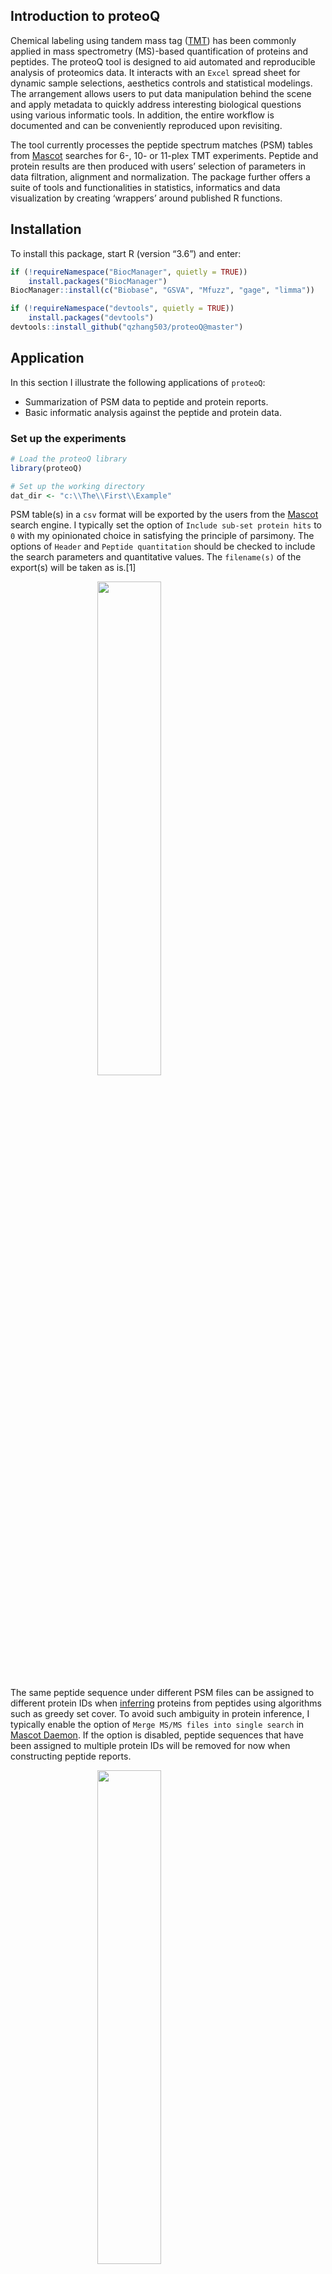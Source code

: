 Introduction to proteoQ
-----------------------

Chemical labeling using tandem mass tag
([TMT](https://en.wikipedia.org/wiki/Tandem_mass_tag)) has been commonly
applied in mass spectrometry (MS)-based quantification of proteins and
peptides. The proteoQ tool is designed to aid automated and reproducible
analysis of proteomics data. It interacts with an `Excel` spread sheet
for dynamic sample selections, aesthetics controls and statistical
modelings. The arrangement allows users to put data manipulation behind
the scene and apply metadata to quickly address interesting biological
questions using various informatic tools. In addition, the entire
workflow is documented and can be conveniently reproduced upon
revisiting.

The tool currently processes the peptide spectrum matches (PSM) tables
from [Mascot](https://http://www.matrixscience.com/) searches for 6-,
10- or 11-plex TMT experiments. Peptide and protein results are then
produced with users’ selection of parameters in data filtration,
alignment and normalization. The package further offers a suite of tools
and functionalities in statistics, informatics and data visualization by
creating ‘wrappers’ around published R functions.

Installation
------------

To install this package, start R (version “3.6”) and enter:

``` r
if (!requireNamespace("BiocManager", quietly = TRUE))
    install.packages("BiocManager")
BiocManager::install(c("Biobase", "GSVA", "Mfuzz", "gage", "limma"))

if (!requireNamespace("devtools", quietly = TRUE))
    install.packages("devtools")
devtools::install_github("qzhang503/proteoQ@master")
```

Application
-----------

In this section I illustrate the following applications of `proteoQ`:

-   Summarization of PSM data to peptide and protein reports.
-   Basic informatic analysis against the peptide and protein data.

### Set up the experiments

``` r
# Load the proteoQ library
library(proteoQ)

# Set up the working directory
dat_dir <- "c:\\The\\First\\Example"
```

PSM table(s) in a `csv` format will be exported by the users from the
[Mascot](https://http://www.matrixscience.com/) search engine. I
typically set the option of `Include sub-set protein hits` to `0` with
my opinionated choice in satisfying the principle of parsimony. The
options of `Header` and `Peptide quantitation` should be checked to
include the search parameters and quantitative values. The `filename(s)`
of the export(s) will be taken as is.[1]

<img src="images\mascot\mascot_export.png" width="45%" style="display: block; margin: auto;" />

The same peptide sequence under different PSM files can be assigned to
different protein IDs when
[inferring](https://www.ncbi.nlm.nih.gov/m/pubmed/21447708/) proteins
from peptides using algorithms such as greedy set cover. To avoid such
ambiguity in protein inference, I typically enable the option of
`Merge MS/MS files into single search` in [Mascot
Daemon](http://www.matrixscience.com/daemon.html). If the option is
disabled, peptide sequences that have been assigned to multiple protein
IDs will be removed for now when constructing peptide reports.

<img src="images\mascot\mascot_daemon.png" width="45%" style="display: block; margin: auto;" />

The pacakge reads an `Excel` template containing the metadata of
multiplex experiment numbers, including TMT channels, LC/MS injection
indices, sample IDs, corresponding RAW data file names and addditional
fields from the users. The default file name for the experimental
summary is `expt_smry.xlsx`. If samples were fractionated off-line prior
to `LC/MS`, a second `Excel` template will also be filled out to link
multiple `RAW` file names that are associated to the same sample IDs.
The default file name for the fractionation summary is `frac_smry.xlsx`.
The function, `extract_raws`, can be used to summarise `.raw` file names
under a file folder:

``` r
# Supposed the RAW files are under the `raw_dir` folder
extract_raws(raw_dir)
```

Note that the above files should be stored immediately under the the
file folder specified by `dat_dir`. Examples of PSM outputs, `expt_smry`
and `frac_smry` can be found as the follows:

``` r
system.file("extdata", "F012345.csv", package = "proteoQ")
system.file("extdata", "expt_smry.xlsx", package = "proteoQ")
system.file("extdata", "frac_smry.xlsx", package = "proteoQ")
```

and the description of the column keys in the `Excel` files can be found
from the help document:

``` r
?load_expts
```

As a final step of the setup, we will load the experimental summary and
some precomputed results:

``` r
# Load the experiment
load_expts()
```

### Summarize PSMs to peptides and proteins

*Process PSMs* — In this section, I demonstrate the summarisation of PSM
data to peptides and proteins. The data set I use in this section
corresponds to the proteomics data from Mertins et al.(2018). In the
study, two different breast cancer subtypes, WHIM2 and WHIM16, from
patient-derived xenograft models were assessed by three independent
laborotories. Under each location, lysates from WHIM2 and WHIM16 were
each split and labeled with 10-plex TMT at equal sample sizes and
repeated on a different day. We start by processing PSM data from
`Mascot` outputs:

``` r
# Generate PSM reports
normPSM(
 rptr_intco = 1000,
 rm_craps = FALSE,
 rm_krts = FALSE,
 rm_outliers = FALSE,
 plot_violins = TRUE
)

# or accept the default in parameters 
normPSM()
```

PSM outliers will be assessed at a basis of per peptide and per sample
at `rm_outliers = TRUE`, which can be a slow process for large data
sets. To circumvent repeated efforts in the assessment of PSM outliers,
we may set `rm_outliers = FALSE` and `plot_violins = TRUE` when first
executing `normPSM()`. We then visually inspect the violin plots of
reporter-ion intensity. Empirically, PSMs with reporter-ion intensity
less than 1,000 are trimmed and samples with median intensity that is
2/3 or less to the average of majority samples are removed from further
analysis.[2]

*Summarize PSMs to peptides* — We next summarise PSM to peptides.

``` r
# Generate peptide reports
normPep(
    id = pep_seq, 
    method_psm_pep = median, 
    method_align = MGKernel, 
    range_log2r = c(5, 95), 
    range_int = c(5, 95), 
    n_comp = 3, 
    seed = 749662, 
    maxit = 200, 
    epsilon = 1e-05
)
```

At `id = pep_seq_mod`, peptide sequences that are different in variable
modificaitons will be treated as different species. The log2FC of
peptide data will be aligned by median centering across samples by
default. If `method_align = MGKernel` is chosen, log2FC will be aligned
under the assumption of multiple Gaussian kernels.[3] The parameter
`n_comp` defines the number of Gaussian kernels and `seed` set a seed
for reproducible fittings. The parameters `range_log2r` and `range_int`
define the range of log2FC and the range of reporter-ion intensity,
respectively, for use in the scaling of standard deviation across
samples.

Let’s compare the log2FC profiles with and without scaling
normalization:[4]

``` r
# without the scaling of log2FC 
pepHist(
 scale_log2r = FALSE, 
 ncol = 10
)

# with the scaling of log2FC 
pepHist(
 scale_log2r = TRUE, 
 ncol = 10
)
```

There are 60 panels of of histograms in each plot, which may not be easy
to explore as a whole. In stead, we will break the plots down by their
data origins. We begin with modifying the `expt_smry.xlsx` file by
adding the columns `BI`, `JHU` and `PNNL`. Each of the new columns
includes sample entries that are tied to their laboratory origins.

[![Select
subsets](https://img.youtube.com/vi/3B5et8VY3hE/0.jpg)](https://www.youtube.com/embed/3B5et8VY3hE)

We now are ready to plot histograms for each subset of data.[5] In the
tutorial, we only display the plots using the `BI` subset:

``` r
# without the scaling of log2FC 
pepHist(
 scale_log2r = FALSE, 
 col_select = BI,
 filename = Hist_BI_N.png, 
 ncol = 5
)

# with the scaling of log2FC 
pepHist(
 scale_log2r = TRUE, 
 col_select = BI,
 filename = Hist_BI_Z.png, 
 ncol = 5
)
```

    *NB*: We interactively told `pepHist()` that we are interested in sample entries under the newly created `BI` column. We also supply a file name, assuming that we want to keep the earlierly generated plots with default file names of `Peptide_Histogram_N.png` and `Peptide_Histogram_Z.png`. 

<img src="images\peptide\histogram\peptide_bi_gl1_n.png" alt="**Figure 1.** Histograms of peptide log2FC. Left: `scale_log2r = FALSE`; right, `scale_log2r = TRUE`" width="45%" /><img src="images\peptide\histogram\peptide_bi_gl1_z.png" alt="**Figure 1.** Histograms of peptide log2FC. Left: `scale_log2r = FALSE`; right, `scale_log2r = TRUE`" width="45%" />
<p class="caption">
**Figure 1.** Histograms of peptide log2FC. Left: `scale_log2r = FALSE`;
right, `scale_log2r = TRUE`
</p>

As expected, the widths of log2FC profiles become more consistent after
the scaling normalization. However, such adjustment may cause artifacts
when the standard deviaiton across samples are genuinely different. I
typically test `scale_log2r` at both `TRUE` and `FALSE`, then make a
choice in data scaling together with my a priori knowledge of the
characteristics of samples.[6] Alignment of log2FC against housekeeping
or normalizer protein(s) is also available. This seems suitable when the
quantities of proteins of interest are different across samples where
the assumption of constitutive expression for the vast majority of
proteins may not hold.

*Summarize peptides to proteins* — We then summarise peptides to
proteins using a two-component Gaussian kernel.

``` r
# Generate protein reports
normPrn(
    id = gene, 
    method_pep_prn = median, 
    method_align = MGKernel, 
    range_log2r = c(5, 95), 
    range_int = c(5, 95), 
    n_comp = 2, 
    seed = 749662, 
    fasta = "C:\\Results\\DB\\Refseq\\RefSeq_HM_Frozen_20130727.fasta", 
    maxit = 200, 
    epsilon = 1e-05
)
```

Similar to the peptide summary, we inspect the alignment and the scaling
of ratio profiles, and re-normalize the data if needed.[7]

``` r
# without the scaling of log2FC
prnHist(
 scale_log2r = FALSE, 
 ncol = 10
)

# with the scaling of log2FC
prnHist(
 scale_log2r = TRUE, 
 ncol = 10
)
```

### MDS and PCA plots

In this section, we visualize MDS, PCA and Euclidean distance against
the peptide data at `scale_log2r = TRUE`. We start with metric MDS for
peptide data:

``` r
# data from all three laboratories
pepMDS(
    show_ids = FALSE
)
```

<img src="images\peptide\mds\peptide_mds.png" alt="**Figure 2A.** MDS of peptide log2FC at `scale_log2r = TRUE`" width="45%" />
<p class="caption">
**Figure 2A.** MDS of peptide log2FC at `scale_log2r = TRUE`
</p>

It is clear that the WHIM2 and WHIM16 samples are well separated by the
Euclidean distance of log2FC (**Figure 2A**). We next take the `JHU`
data subset as an example to explore batch effects in the proteomic
sample handling:

``` r
# `JHU` subset
pepMDS(
  col_select = JHU,
  filename = MDS_JHU.png,
  show_ids = FALSE
)
```

<img src="images\peptide\mds\mds_jhu.png" alt="**Figure 2B-2C.** MDS of peptide log2FC for the `JHU` subset. Left: original aesthetics; right, modefied aesthetics" width="45%" /><img src="images\peptide\mds\mds_jhu_new_aes.png" alt="**Figure 2B-2C.** MDS of peptide log2FC for the `JHU` subset. Left: original aesthetics; right, modefied aesthetics" width="45%" />
<p class="caption">
**Figure 2B-2C.** MDS of peptide log2FC for the `JHU` subset. Left:
original aesthetics; right, modefied aesthetics
</p>

We immediately spot that all samples are coded with the same color
(**Figure 2B**). This is not a surprise as the values under column
`expt_smry.xlsx::Color` are exclusively `JHU` for the `Select_JHU`
subset. For similar reasons, the two different batches of `TMT1` and
`TMT2` are distinguished by transparency, which is governed by column
`expt_smry.xlsx::Alpha`. We may wish to modify the aesthetics using
different keys: e.g., color coding by WHIMs and size coding by batches,
without the recourse of writing new R scripts. One solution is to link
the attributes and sample IDs by creating additional columns in
`expt_smry.xlsx`. In this example, we have had coincidentally prepared
the column `Shape` and `Alpha` to code WHIMs and batches, respectively.
Therefore, we can recycle them directly to make a new plot (**Figure
2C**):

``` r
# `JHU` subset
pepMDS(
  col_select = JHU,
  col_fill = Shape, # WHIMs  
  col_size = Alpha, # batches
  filename = MDS_JHU_new_aes.png,
  show_ids = FALSE
)
```

The `prnMDS` performs `MDS` for protein data. For `PCA` analysis, the
corresponding functions are `pepPCA` and `prnPCA` for peptide and
protein data, respectively.

While `MDS` approximates Euclidean distances at a low dimensional space.
Sometime it may be useful to have an accurate view of the distance
matrix. Functions `pepEucDist` and `prnEucDist` plot the heat maps of
Euclidean distance matrix for peptides and proteins, respectively. They
are wrappers of
([`pheatmap`](https://cran.r-project.org/web/packages/pheatmap/pheatmap.pdf))
and inherit many parameters therein. Supposed that we are interested in
visualizing the distance matrix for the `JHU` subset:

``` r
# `JHU` subset
pepEucDist(
    col_select = JHU,
    annot_cols = c("Shape", "Alpha"),
    annot_colnames = c("WHIM", "Batch"), 

    # parameters from `pheatmap`
    display_numbers = FALSE, 
    number_color = "grey30", 
    number_format = "%.2f",
    
    clustering_distance_rows = "euclidean", 
    clustering_distance_cols = "euclidean", 
    
    fontsize = 16, 
    fontsize_row = 20, 
    fontsize_col = 20, 
    fontsize_number = 8, 
    
    cluster_rows = TRUE,
    show_rownames = TRUE,
    show_colnames = TRUE,
    border_color = "grey60", 
    cellwidth = 24, 
    cellheight = 24, 
    width = 14,
    height = 12, 
    
    filename = EucDist_JHU.png
)
```

Parameter `annot_cols` defines the tracks to be displayed on the top of
distrance-matrix plots. In this example, we have choosen
`expt_smry.xlsx::Shape` and `expt_smry.xlsx::Alpha`, which encodes the
WHIM subtypes and the batch numbers, respectively. Parameter
`annot_colnames` allows us to rename the tracks from `Shape` and `Alpha`
to `WHIM` and `Batch`, respectively, for better intuition. We can
alternatively add columns `WHIM` and `Batch` if we choose not to recycle
columns `Shape` and `Alpha`.

<img src="images\peptide\mds\eucdist_jhu.png" alt="**Figure 2D.** EucDist of peptide log2FC at `scale_log2r = TRUE`" width="45%" />
<p class="caption">
**Figure 2D.** EucDist of peptide log2FC at `scale_log2r = TRUE`
</p>

### Correlation plots

In this section, we visualize the batch effects through correlation
plots. The `proteoQ` tool currently limits itself to a maximum of 44
samples for a correlation plot. In the demo, we will perform correlation
analysis against the `PNNL` data subset. By default, samples will be
arranged diagnoally from upper left to bottom right by the row order of
`expt_smry.xlsx::Sample_ID` within a subset. We have learned from the
earlier `MDS` analysis that the batch effects are smaller than the
differences between `W2` and `W16`. We may wish to put the `TMT1` and
`TMT2` groups adjacient to each other for visualization of more nuance
batch effects, followed by the correlational comparison of WHIM
subtypes. We can achieve this by supervising sample IDs at a customized
order. In the `expt_smry.xlsx`, I have prepared an `Order` column where
samples within the `JHU` subset were arranged in the descending order of
`W2.TMT1`, `W2.TMT2`, `W16.TMT1` and `W16.TMT2`. Now we tell the program
to look for the `Order` column for sample arrangement:

``` r
# Correlation plots of peptide data
pepCorr(
    col_select = PNNL,
    col_order = Order,
    filename = PNNL.png,
    
    use_log10 = TRUE, 
    scale_log2r = TRUE, 
    min_int = 3.5,
    max_int = 6.5, 
    min_log2r = -2, 
    max_log2r = 2, 
    width = 24,
    height = 24
)

# Correlation plots of protein data
prnCorr(
    col_select = PNNL,
    col_order = Order,
    filename = PNNL.png,
    
    use_log10 = TRUE, 
    scale_log2r = TRUE, 
    min_int = 3.5,
    max_int = 6.5, 
    min_log2r = -2, 
    max_log2r = 2,
    width = 24,
    height = 24     
)
```

<img src="images\peptide\corrplot\corr_pnnl.png" alt="**Figure 3A-3B.** Correlation of log2FC for the `PNNL` subset. Left: peptide; right, protein" width="45%" /><img src="images\protein\corrplot\corr_pnnl.png" alt="**Figure 3A-3B.** Correlation of log2FC for the `PNNL` subset. Left: peptide; right, protein" width="45%" />
<p class="caption">
**Figure 3A-3B.** Correlation of log2FC for the `PNNL` subset. Left:
peptide; right, protein
</p>

The documentation from this point on remains under construction…

### Significance tests and volcano plot visualization

In this section, we perform the significance analysis of peptide and
protein data. The approach of contrast fit is used in `proteoQ`
(Chambers, J. M. (1992) Linear models; `limma`, Gordon Smith). We first
define the contrast groups for significance tests. For this purpose, I
have devided the samples by their WHIM subtypes, laboratory locations
and batch numbers. This ends up with entries of `W2.BI.TMT1`,
`W2.BI.TMT2` etc. under the `expt_smry.xlsx::Term` column. The
interactive environment between the Excel file and the proteoQ tool
allows us to enter more columns of contrasts when needed. For instance,
we might also be interested in a more course comparison of
inter-laboratory differences without batch effects. The corresponding
contrasts of `W2.BI`, `W2.BI` etc. can be found under a pre-made column,
`Term_2`. Having these columns in hand, we are now ready to perform
significance tests for peptides and protein species. In the demo, we
will analyze protein data and perform volcano plot visualization:

``` r
# Protein significance tests
prnSig(
    impute_na = FALSE, 
    W2_bat = ~ Term["(W2.BI.TMT2-W2.BI.TMT1)", "(W2.JHU.TMT2-W2.JHU.TMT1)", "(W2.PNNL.TMT2-W2.PNNL.TMT1)"], # batch effects
    # W2_loc_bat = ~ Term["((W2.BI.TMT1-W2.JHU.TMT1)-(W2.BI.TMT2-W2.JHU.TMT2))", "((W2.BI.TMT1-W2.PNNL.TMT1)-(W2.BI.TMT2-W2.PNNL.TMT2))"], # location and batch effects
    W2_loc = ~ Term_2["W2.BI-W2.JHU", "W2.BI-W2.PNNL", "W2.JHU-W2.PNNL"] # location effects
)

# Volcano plots
prnVol()
```

    Note that we have informed the `prnSig` function to look for contrasts under columns `Term` and `Term_2`, followed by the cotrast pairs in square brackets. Pairs of contrasts are separated by comma.  

Batch effects:

<img src="images\protein\volcplot\batches.png" alt="**Figure 5A.** Volcano plots of protein log2FC between two batches." width="80%" />
<p class="caption">
**Figure 5A.** Volcano plots of protein log2FC between two batches.
</p>

<img src="images\protein\volcplot\venn_batches.png" alt="**Figure 5A.** Volcano plots of protein log2FC between two batches." width="80%" />

Location effects:

<img src="images\protein\volcplot\locations.png" alt="**Figure 5B.** Volcano plots of protein log2FC between locations." width="80%" />
<p class="caption">
**Figure 5B.** Volcano plots of protein log2FC between locations.
</p>

<img src="images\protein\volcplot\venn_locations.png" alt="**Figure 5B.** Volcano plots of protein log2FC between locations." width="80%" />

The following performs of heat map visualization against protein data:

``` r
# Protein heat maps
prnHM(
    xmin = -1, 
    xmax = 1, 
    x_margin = 0.1, 
    annot_cols = c("Group", "Color", "Alpha", "Shape"), 
    annot_colnames = c("Group", "Lab", "Batch", "WHIM"), 
    cluster_rows = TRUE, 
    cutree_rows = 10, 
    show_rownames = FALSE, 
    show_colnames = TRUE, 
    fontsize_row = 3, 
    cellwidth = 14, 
    width = 18, 
    height = 12
)
```

<img src="images\protein\heatmap\heatmap.png" alt="**Figure 4.** Heat map visualization of protein log2FC at `scale_log2r = TRUE`" width="80%" />
<p class="caption">
**Figure 4.** Heat map visualization of protein log2FC at
`scale_log2r = TRUE`
</p>

The following performs the imputation of peptide and protein data:

``` r
# Impute missing values
pepImp(m = 2, maxit = 2)
prnImp(m = 5, maxit = 5)
```

The following performs the trend analysis against protein expressions:

``` r
# Soft clustering in protein expressions by trends
prnTrend(n_clust = 6, scale_log2r = TRUE)
```

The following performs the NMF analysis against protein data:

``` r
# Protein NMF
library(NMF)
prnNMF(r = 6, xmin = -1, xmax = 1, x_margin = 0.1, 
    annot_cols = c("Peptide_Yield", "TMT_Set", "Group"), 
    scale_log2r = TRUE)
```

The following performs GSVA:

``` r
prnGSVA(gset_nm = c("go_sets", "kegg_sets", "c2_msig"), scale_log2r = TRUE)
```

The following maps gene sets under the environment of volcano plot
visualization:

``` r
gsvaMap(scale_log2r = TRUE, pval_cutoff = 1E-2, show_sig = "pVal")
```

Philipp, Martins. 2018. “Reproducible Workflow for Multiplexed
Deep-Scale Proteome and Phosphoproteome Analysis of Tumor Tissues by
Liquid Chromatography-Mass Spectrometry.” *Nature Protocols* 13 (7):
1632–61. <https://doi.org/10.1038/s41596-018-0006-9>.

[1] The default file names begin with letter `F`, followed by six digits
and ends with `.csv` in file name extension.

[2] The sample removal and PSM re-processing can be achieved by deleting
the corresponding entries under the column `Sample_ID` in
`expt_smry.xlsx`, followed by the re-load of the experiment,
`load_expts()`, and the re-execution of `normPSM()` with desired
parameters.

[3] Density kernel estimates can occasionally capture spikes in the
profiles of log2FC for data alignment. Users will need to inspect the
alignment of ratio histograms and may optimize the data normalization
with different combinations of tuning parameters before proceeding to
the next steps.

[4] `normPep()` will report log2FC results both before and after the
scaling of standard deviations.

[5] system files will be automatically updated from the modified
`expt_smry.xlsx`

[6] The default is `scale_log2r = TRUE` throughout the package. When
calling functions involved parameter `scale_log2r`, users will specify
explicitly `scale_log2r = FALSE` to overwrite the default. Although the
package provides the facility to look for a global setting of
`scale_log2`, I don’t recommend using it.

[7] Prameter `fasta` is solely used for the calculation of protein
percent coverage. Precomputed data will be used if no `fasta` database
is provided.
